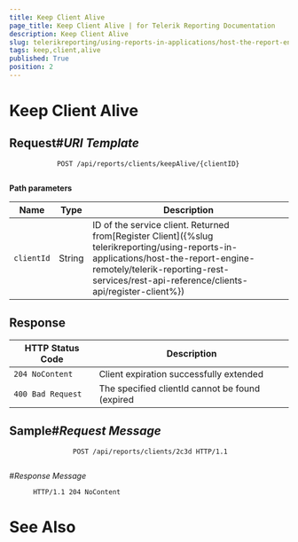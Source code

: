 ```yaml
---
title: Keep Client Alive
page_title: Keep Client Alive | for Telerik Reporting Documentation
description: Keep Client Alive
slug: telerikreporting/using-reports-in-applications/host-the-report-engine-remotely/telerik-reporting-rest-services/rest-api-reference/clients-api/keep-client-alive
tags: keep,client,alive
published: True
position: 2
---
```


# Keep Client Alive



## Request#_URI Template_

	
````none 
            POST /api/reports/clients/keepAlive/{clientID}
          
````



__Path parameters__


| Name | Type | Description |
| ------ | ------ | ------ |
|`clientId`|String|ID of the service client. Returned from[Register Client]({%slug telerikreporting/using-reports-in-applications/host-the-report-engine-remotely/telerik-reporting-rest-services/rest-api-reference/clients-api/register-client%})|




## Response


| HTTP Status Code | Description |
| ------ | ------ |
|`204 NoContent`|Client expiration successfully extended|
|`400 Bad Request`|The specified clientId cannot be found (expired|




## Sample#_Request Message_

	
````none 
                POST /api/reports/clients/2c3d HTTP/1.1
              
````

#_Response Message_

	
          HTTP/1.1 204 NoContent
        



# See Also
